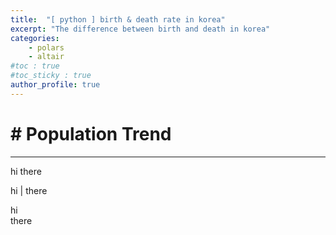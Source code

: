 ```yaml
---
title:  "[ python ] birth & death rate in korea"
excerpt: "The difference between birth and death in korea"
categories:
    - polars
    - altair
#toc : true
#toc_sticky : true
author_profile: true
---
```


# # Population Trend 
---

hi
there

hi |
there

hi<br>
there